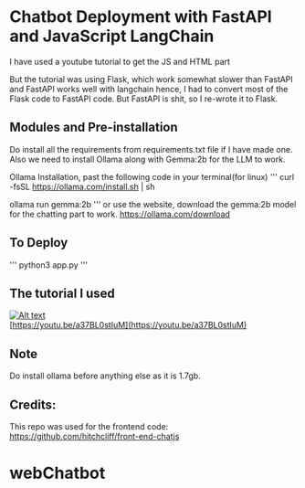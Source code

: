 # Chatbot Deployment with FastAPI and JavaScript LangChain

I have used a youtube tutorial to get the JS and HTML part

But the tutorial was using Flask, which work somewhat slower than FastAPI and FastAPI works well with langchain hence, I had to convert most of the Flask code to FastAPI code. But FastAPI is shit, so I re-wrote it to Flask.

## Modules and Pre-installation
Do install all the requirements from requirements.txt file if I have made one. Also we need to install Ollama along with Gemma:2b for the LLM to work.

Ollama Installation, past the following code in your terminal(for linux)
'''
curl -fsSL https://ollama.com/install.sh | sh

ollama run gemma:2b
'''
or use the website, download the gemma:2b model for the chatting part to work.
https://ollama.com/download

## To Deploy 
'''
python3 app.py 
'''

## The tutorial I used 
[![Alt text](https://img.youtube.com/vi/a37BL0stIuM/hqdefault.jpg)](https://youtu.be/a37BL0stIuM)  
[https://youtu.be/a37BL0stIuM](https://youtu.be/a37BL0stIuM)

## Note
Do install ollama before anything else as it is 1.7gb.

## Credits:
This repo was used for the frontend code:
https://github.com/hitchcliff/front-end-chatjs
# webChatbot
